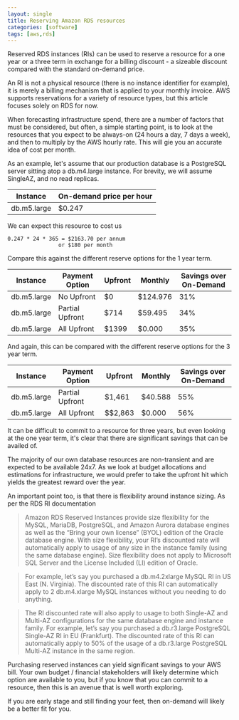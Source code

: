 ```yaml
---
layout: single
title: Reserving Amazon RDS resources
categories: [software]
tags: [aws,rds]
---
```


Reserved RDS instances (RIs) can be used to reserve a resource for a one year or a three 
term in exchange for a billing discount - a sizeable discount compared with the standard on-demand price.

An RI is not a physical resource (there is no instance identifier for example), it is merely a
billing mechanism that is applied to your monthly invoice.
AWS supports reservations for a variety of resource types, but this article
focuses solely on RDS for now. 

When forecasting infrastructure spend, there are a number of factors that must
be considered, but often, a simple starting point, is to look at the resources
that you expect to be always-on (24 hours a day, 7 days a week), and then to
multiply by the AWS hourly rate. This will gie you an accurate idea of cost per
month.

As an example, let's assume that our production database is a PostgreSQL server
sitting atop a db.m4.large instance. For brevity, we will assume SingleAZ, and
no read replicas.

| Instance | On-demand price per hour |
| ------------ | ------------- |
| db.m5.large  | $0.247 |

We can expect this resource to cost us

```
0.247 * 24 * 365 = $2163.70 per annum  
                or $180 per month
```

Compare this against the different reserve options for the 1 year term.

| Instance | Payment Option |	Upfront	| Monthly | Savings over On-Demand |
| --------- | ------------- | ------- | ---------------- | ------------- |
| db.m5.large | No Upfront  | $0      | $124.976         | 31%           |
| db.m5.large | Partial Upfront| $714 | $59.495          | 34%           |
| db.m5.large | All Upfront | $1399   | $0.000           | 35%           |

And again, this can be compared with the different reserve options for the 3 year term.

| Instance | Payment Option |	Upfront	| Monthly | Savings over On-Demand |
| --------- | ------------- | ------- | ---------------- | ------------- |
| db.m5.large | Partial Upfront| $1,461 | $40.588        | 55%           |
| db.m5.large | All Upfront | $$2,863   | $0.000         | 56%           |

It can be difficult to commit to a resource for three years, but even looking at
the one year term, it's clear that there are significant savings that can be
availed of. 

The majority of our own database resources are non-transient and are expected to be
available 24x7. As we look at budget allocations and estimations for infrastructure, we would prefer
to take the upfront hit which yields the greatest reward over the year.

An important point too, is that there is flexibility around instance sizing.
As per the RDS RI documentation

> Amazon RDS Reserved Instances provide size flexibility for the MySQL, MariaDB, PostgreSQL, and Amazon Aurora database engines as well as the “Bring your own license” (BYOL) edition of the Oracle database engine. With size flexibility, your RI’s discounted rate will automatically apply to usage of any size in the instance family (using the same database engine). Size flexibility does not apply to Microsoft SQL Server and the License Included (LI) edition of Oracle.

> For example, let’s say you purchased a db.m4.2xlarge MySQL RI in US East (N. Virginia). The discounted rate of this RI can automatically apply to 2 db.m4.xlarge MySQL instances without you needing to do anything.

> The RI discounted rate will also apply to usage to both Single-AZ and Multi-AZ configurations for the same database engine and instance family. For example, let’s say you purchased a db.r3.large PostgreSQL Single-AZ RI in EU (Frankfurt). The discounted rate of this RI can automatically apply to 50% of the usage of a db.r3.large PostgreSQL Multi-AZ instance in the same region.

Purchasing reserved instances can yield significant savings to your AWS bill.
Your own budget / financial stakeholders will likely determine which option are
available to you, but if you know that you can commit to a resource, then this
is an avenue that is well worth exploring.

If you are early stage and still finding your feet, then on-demand will likely
be a better fit for you.
